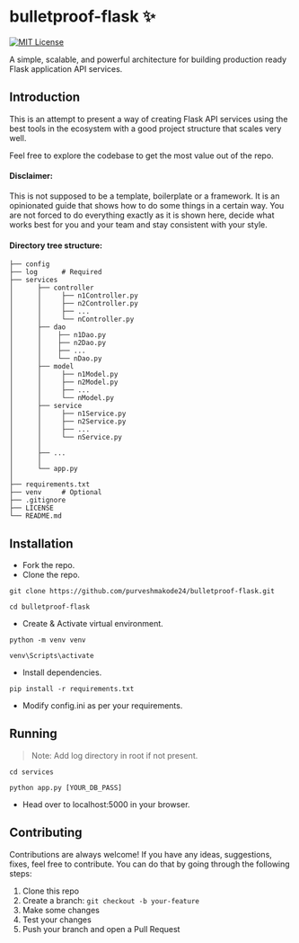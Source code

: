 # bulletproof-flask :sparkles: 

[![MIT License](https://img.shields.io/github/license/purveshmakode24/bulletproof-flask?style=flat-square)](https://github.com/purveshmakode24/bulletproof-flask/blob/main/LICENSE)

A simple, scalable, and powerful architecture for building production ready Flask application API services.

## Introduction

This is an attempt to present a way of creating Flask API services using the best tools in the ecosystem with a good project structure that scales very well.

Feel free to explore the codebase to get the most value out of the repo.

#### Disclaimer:

This is not supposed to be a template, boilerplate or a framework. It is an opinionated guide that shows how to do some things in a certain way. You are not forced to do everything exactly as it is shown here, decide what works best for you and your team and stay consistent with your style.

#### Directory tree structure:

    ├── config
    ├── log      # Required                                
    ├── services
    │      ├── controller
    │      │     ├── n1Controller.py
    │      │     ├── n2Controller.py
    │      │     ├── ...
    │      │     └── nController.py
    │      ├── dao
    │      │    ├── n1Dao.py
    │      │    ├── n2Dao.py
    │      │    ├── ...
    │      │    └── nDao.py
    │      ├── model
    │      │     ├── n1Model.py
    │      │     ├── n2Model.py
    │      │     ├── ...
    │      │     └── nModel.py
    │      ├── service
    │      │     ├── n1Service.py
    │      │     ├── n2Service.py
    │      │     ├── ...
    │      │     └── nService.py
    │      │
    │      ├── ...
    │      │
    │      └── app.py
    │      
    ├── requirements.txt
    ├── venv     # Optional 
    ├── .gitignore
    ├── LICENSE
    └── README.md

## Installation

- Fork the repo.
- Clone the repo.
```
git clone https://github.com/purveshmakode24/bulletproof-flask.git
```
```
cd bulletproof-flask
```
- Create & Activate virtual environment.
```
python -m venv venv

venv\Scripts\activate
```
- Install dependencies.
```
pip install -r requirements.txt
```
- Modify config.ini as per your requirements.

## Running

> Note: Add log directory in root if not present.

```
cd services

python app.py [YOUR_DB_PASS]
```
- Head over to localhost:5000 in your browser.

## Contributing

Contributions are always welcome! If you have any ideas, suggestions, fixes, feel free to contribute. You can do that by going through the following steps:

1. Clone this repo
2. Create a branch: `git checkout -b your-feature`
3. Make some changes
4. Test your changes
5. Push your branch and open a Pull Request
